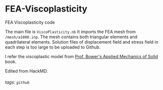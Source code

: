 # FEA-Viscoplasticity
FEA Viscoplasticity code

The main file is `ViscoPlasticity.nb`
It imports the FEA mesh from `/mesh/a1000.inp`.
The mesh contains both triangular elements and quadrilateral elements.
Solution files of displacement field and stress field in each step is too large to be uploaded to Github.

I refer the viscoplastic model from [Prof. Bower's Applied Mechanics of Solid](http://solidmechanics.org/Text/Chapter8_5/Chapter8_5.php) book.


Edited from HackMD.
###### tags: `github`